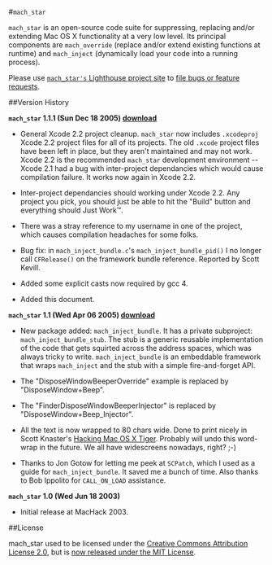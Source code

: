 #`mach_star`

`mach_star` is an open-source code suite for suppressing, replacing and/or extending Mac OS X functionality at a very low level. Its principal components are `mach_override` (replace and/or extend existing functions at runtime) and `mach_inject` (dynamically load your code into a running process).

Please use [`mach_star's` Lighthouse project site](http://rentzsch.lighthouseapp.com/projects/27728-mach_star/tickets) to [file bugs or feature requests](http://rentzsch.lighthouseapp.com/projects/27728-mach_star/tickets/new).

##Version History

**`mach_star` 1.1.1 (Sun Dec 18 2005) [download](http://rentzsch.com/share/mach_star-1.1.1.zip)**

* General Xcode 2.2 project cleanup. `mach_star` now includes `.xcodeproj` Xcode 2.2 project files for all of its projects. The old `.xcode` project files have been left in place, but they aren't maintained and may not work. Xcode 2.2 is the recommended `mach_star` development environment -- Xcode 2.1 had a bug with inter-project dependancies which would cause compilation failure. It works now again in Xcode 2.2.

* Inter-project dependancies should working under Xcode 2.2. Any project you pick, you should just be able to hit the "Build" button and everything should Just Work&trade;.

* There was a stray reference to my username in one of the project, which causes compilation headaches for some folks.

* Bug fix: in `mach_inject_bundle.c`'s `mach_inject_bundle_pid()` I no longer call `CFRelease()` on the framework bundle reference. Reported by Scott Kevill.

* Added some explicit casts now required by gcc 4.

* Added this document.

**`mach_star` 1.1 (Wed Apr 06 2005) [download](http://rentzsch.com/share/mach_star-1.1.zip)**

* New package added: `mach_inject_bundle`. It has a private subproject: `mach_inject_bundle_stub`. The stub is a generic reusable implementation of the code that gets squirted across the address spaces, which was always tricky to write. `mach_inject_bundle` is an embeddable framework that wraps `mach_inject` and the stub with a simple fire-and-forget API.

* The "DisposeWindowBeeperOverride" example is replaced by "DisposeWindow+Beep".

* The "FinderDisposeWindowBeeperInjector" is replaced by "DisposeWindow+Beep_Injector".

* All the text is now wrapped to 80 chars wide. Done to print nicely in Scott Knaster's [Hacking Mac OS X Tiger](http://www.amazon.com/exec/obidos/ASIN/076458345X). Probably will undo this word-wrap in the future. We all have widescreens nowadays, right? ;-)

* Thanks to Jon Gotow for letting me peek at `SCPatch`, which I used as a guide for `mach_inject_bundle`. It saved me a bunch of time. Also thanks to Bob Ippolito for `CALL_ON_LOAD` assistance.

**`mach_star` 1.0 (Wed Jun 18 2003)**

* Initial release at MacHack 2003.

##License

mach_star used to be licensed under the [Creative Commons Attribution License 2.0](http://creativecommons.org/licenses/by/2.0/), but is [now released under the MIT License](http://opensource.org/licenses/mit-license.php).
